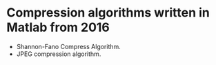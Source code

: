 # Compression algorithms written in Matlab from 2016

- Shannon-Fano Compress Algorithm.
- JPEG compression algorithm. 
